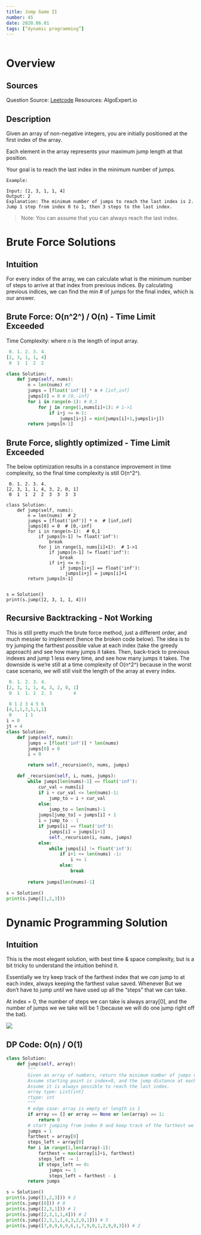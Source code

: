 ```yaml
---
title: Jump Game II
number: 45
date: 2020.06.01
tags: [“dynamic programming”]
---
```


```toc

```

# Overview
## Sources
Question Source: [Leetcode](https://leetcode.com/problems/jump-game-ii)
Resources: AlgoExpert.io

## Description
Given an array of non-negative integers, you are initially positioned at the first index of the array.

Each element in the array represents your maximum jump length at that position.

Your goal is to reach the last index in the minimum number of jumps.

```
Example:

Input: [2, 3, 1, 1, 4]
Output: 2
Explanation: The minimum number of jumps to reach the last index is 2.
Jump 1 step from index 0 to 1, then 3 steps to the last index.
```

> Note: You can assume that you can always reach the last index.  


# Brute Force Solutions
## Intuition
For every index of the array, we can calculate what is the minimum number of steps to arrive at that index from previous indices. By calculating previous indices, we can find the min # of jumps for the final index, which is our answer.

## Brute Force: O(n^2^) / O(n) - Time Limit Exceeded
Time Complexity: where *n* is the length of input array.

```py
 0. 1. 2. 3. 4. 
[2, 3, 1, 1, 4]
 0  1  1  2  2

class Solution:
    def jump(self, nums):
        n = len(nums) #2
        jumps = [float('inf')] * n # [inf,inf]
        jumps[0] = 0 # [0,-inf]
        for i in range(n-1): # 0,1
            for j in range(1,nums[i]+1): # 1->1
                if i+j <= n-1:
	                jumps[i+j] = min(jumps[i]+1,jumps[i+j])
        return jumps[n-1]
```

## Brute Force, slightly optimized - Time Limit Exceeded
The below optimization results in a constance improvement in time complexity, so the final time complexity is still O(n^2^).

```
 0. 1. 2. 3. 4. 
[2, 3, 1, 1, 4, 3, 2, 0, 1]
 0  1  1  2  2  3  3  3  3

class Solution:
    def jump(self, nums):
        n = len(nums)  # 2
        jumps = [float('inf')] * n  # [inf,inf]
        jumps[0] = 0  # [0,-inf]
        for i in range(n-1):  # 0,1
            if jumps[n-1] != float('inf'):
                break
            for j in range(1, nums[i]+1):  # 1->1
                if jumps[n-1] != float('inf'):
                    break
                if i+j <= n-1:
                    if jumps[i+j] == float('inf'):
                      jumps[i+j] = jumps[i]+1
        return jumps[n-1]


s = Solution()
print(s.jump([2, 3, 1, 1, 4]))

```

## Recursive Backtracking - Not Working
This is still pretty much the brute force method, just a different order, and much messier to implement (hence the broken code below).
The idea is to try jumping the farthest possible value at each index (take the greedy approach) and see how many jumps it takes. Then, back-track to previous indexes and jump 1 less every time, and see how many jumps it takes. The downside is we’re still at a time complexity of O(n^2^)  because in the worst case scenario, we will still visit the length of the array at every index.

```py
 0. 1. 2. 3. 4. 
[2, 3, 1, 1, 4, 3, 2, 0, 1]
 0  1  1. 2  2. 3        4 

 0 1 2 3 4 5 6
[4,1,1,3,1,1,1]
 0     1 1 
i = 0
jt = 4
class Solution:
    def jump(self, nums):
        jumps = [float('inf')] * len(nums)
        jumps[0] = 0
        i = 0

        return self._recursion(0, nums, jumps)

    def _recursion(self, i, nums, jumps):
        while jumps[len(nums)-1] == float('inf'):
            cur_val = nums[i]
            if i + cur_val <= len(nums)-1:
                jump_to = i + cur_val
            else:
                jump_to = len(nums)-1
            jumps[jump_to] = jumps[i] + 1
            i = jump_to - 1
            if jumps[i] == float('inf'):
                jumps[i] = jumps[i+1]
                self._recursion(i, nums, jumps)
            else:
                while jumps[i] != float('inf'):
                    if i+1 <= len(nums) -1:
                        i += 1
                    else:
                        break
            
        return jumps[len(nums)-1]

s = Solution()
print(s.jump([1,2,3]))

```

# Dynamic Programming Solution
## Intuition
This is the most elegant solution, with best time & space complexity, but is a bit tricky to understand the intuition behind it.

Essentially we try keep track of the farthest index that we *can* jump to at each index, always keeping the farthest value saved. Whenever But we don’t have to jump _until_ we have used up all the “steps” that we can take. 

At index = 0, the number of steps we can take is always array[0], and the number of jumps we we take will be 1 (because we will do one jump right off the bat).

![](45_Jump_Game_II/45_jump_game.png)

## DP Code: O(n) / O(1)

```python
class Solution:
    def jump(self, array):
        """
        Given an array of numbers, return the minimum number of jumps needed to reach the last index.
        Assume starting point is index=0, and the jump distance at each index i is array[i].
        Assume it is always possible to reach the last index.
        array type: List[int]
        rtype: int
        """
        # edge case: array is empty or length is 1
        if array == [] or array == None or len(array) == 1:
            return 0
        # start jumping from index 0 and keep track of the farthest we've jumped
        jumps = 1
        farthest = array[0]
        steps_left = array[0]
        for i in range(1,len(array)-1):
            farthest = max(array[i]+i, farthest)
            steps_left -= 1
            if steps_left == 0:
                jumps += 1
                steps_left = farthest - i
        return jumps

s = Solution()
print(s.jump([1,2,3])) # 2
print(s.jump([0])) # 0
print(s.jump([2,3,1])) # 1
print(s.jump([2,3,1,1,4])) # 2
print(s.jump([2,3,1,1,4,3,2,0,1])) # 3
print(s.jump([7,0,9,6,9,6,1,7,9,0,1,2,9,0,3])) # 2
```
